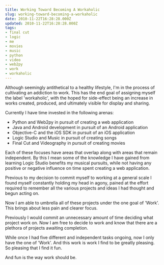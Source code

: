 ```yaml
---
title: Working Toward Becoming A Workaholic
slug: working-toward-becoming-a-workaholic
date: 2010-11-22T16:28:28.000Z
updated: 2010-11-22T16:28:28.000Z
tags:
- final cut
- logic
- me
- movies
- music
- python
- video
- web2py
- work
- workaholic
---
```


Although seemingly antithetical to a healthy lifestyle, I'm in the process of cultivating an addiction to work.  This has the end goal of assigning myself the label 'workaholic', with the hoped for side-effect being an increase in works created, produced, and ultimately visible for display and sharing.

Currently I have time invested in the following arenas:
<ul>
	<li>Python and Web2py in pursuit of creating a web application</li>
	<li>Java and Android development in pursuit of an Android application</li>
	<li>Objective-C and the iOS SDK in pursuit of an iOS application</li>
	<li>Logic Studio and Music in pursuit of creating songs</li>
	<li>Final Cut and Videography in pursuit of creating movies</li>
</ul>

Each of these focuses have areas that overlap along with areas that remain independent.  By this I mean some of the knowledge I have gained from learning Logic Studio benefits my musical pursuits, while not having any positive or negative influence on time spent creating a web application.

Previous to my decision to commit myself to working at a general scale I found myself constantly holding my head in agony, pained at the effort required to remember all the various projects and ideas I had thought and begun acting on.

Now I am able to umbrella all of these projects under the one goal of 'Work'.  This brings about less pain and clearer focus.

Previously I would commit an unnecessary amount of time deciding what project work on.  Now I am free to decide to work and know that there are a plethora of projects awaiting completion.

While once I had five different and independent tasks ongoing, now I only have the one of 'Work'.  And this work is work I find to be greatly pleasing.  So pleasing that I find it fun.

And fun is the way work should be.
